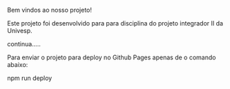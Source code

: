 Bem vindos ao nosso projeto!

Este projeto foi desenvolvido para para disciplina do projeto integrador II da Univesp.

continua.....

Para enviar o projeto para deploy no Github Pages apenas de o comando abaixo:

npm run deploy